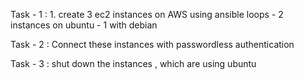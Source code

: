 Task - 1 :
     1. create 3 ec2 instances on AWS using ansible loops 
        - 2 instances on ubuntu
        - 1 with debian

        
Task - 2 :
    Connect these instances with passwordless authentication

    
Task - 3 :
    shut down the instances , which are using ubuntu
